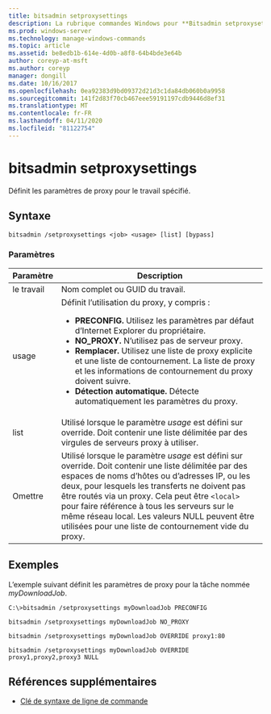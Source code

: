 ```yaml
---
title: bitsadmin setproxysettings
description: La rubrique commandes Windows pour **Bitsadmin setproxysettings n'** , qui définit les paramètres de proxy pour le travail spécifié.
ms.prod: windows-server
ms.technology: manage-windows-commands
ms.topic: article
ms.assetid: be8edb1b-614e-4d0b-a8f8-64b4bde3e64b
author: coreyp-at-msft
ms.author: coreyp
manager: dongill
ms.date: 10/16/2017
ms.openlocfilehash: 0ea92383d9bd09372d21d3c1da84db060b0a9958
ms.sourcegitcommit: 141f2d83f70cb467eee59191197cdb9446d8ef31
ms.translationtype: MT
ms.contentlocale: fr-FR
ms.lasthandoff: 04/11/2020
ms.locfileid: "81122754"
---
```

# <a name="bitsadmin-setproxysettings"></a>bitsadmin setproxysettings

Définit les paramètres de proxy pour le travail spécifié.

## <a name="syntax"></a>Syntaxe

```
bitsadmin /setproxysettings <job> <usage> [list] [bypass]
```

### <a name="parameters"></a>Paramètres

| Paramètre | Description |
| --------- | ----------- |
| le travail | Nom complet ou GUID du travail. |
| usage | Définit l’utilisation du proxy, y compris :<ul><li>**PRECONFIG.** Utilisez les paramètres par défaut d’Internet Explorer du propriétaire.</li><li>**NO_PROXY.** N’utilisez pas de serveur proxy.</li><li>**Remplacer.** Utilisez une liste de proxy explicite et une liste de contournement. La liste de proxy et les informations de contournement du proxy doivent suivre.</li><li>**Détection automatique.** Détecte automatiquement les paramètres du proxy.</li></ul> |
| list | Utilisé lorsque le paramètre *usage* est défini sur override. Doit contenir une liste délimitée par des virgules de serveurs proxy à utiliser. |
| Omettre | Utilisé lorsque le paramètre *usage* est défini sur override. Doit contenir une liste délimitée par des espaces de noms d’hôtes ou d’adresses IP, ou les deux, pour lesquels les transferts ne doivent pas être routés via un proxy. Cela peut être `<local>` pour faire référence à tous les serveurs sur le même réseau local. Les valeurs NULL peuvent être utilisées pour une liste de contournement vide du proxy. |

## <a name="examples"></a>Exemples

L’exemple suivant définit les paramètres de proxy pour la tâche nommée *myDownloadJob*.

```
C:\>bitsadmin /setproxysettings myDownloadJob PRECONFIG
```

```
bitsadmin /setproxysettings myDownloadJob NO_PROXY
```
```
bitsadmin /setproxysettings myDownloadJob OVERRIDE proxy1:80
```

```
bitsadmin /setproxysettings myDownloadJob OVERRIDE proxy1,proxy2,proxy3 NULL
```

## <a name="additional-references"></a>Références supplémentaires

- [Clé de syntaxe de ligne de commande](command-line-syntax-key.md)